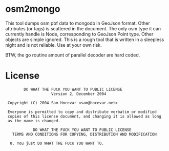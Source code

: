 # osm2mongo
This tool dumps osm pbf data to mongodb in GeoJson format. Other attributes (or tags) is scattered in the document.
The only osm type it can currently handle is Node, corresponding to GeoJson Point type. Other objects are simple ignored.
This is a rough tool that is written in a sleepless night and is not reliable. Use at your own risk.

BTW, the go routine amount of parallel decoder are hard coded. 

# License
```
        DO WHAT THE FUCK YOU WANT TO PUBLIC LICENSE 
                    Version 2, December 2004 

 Copyright (C) 2004 Sam Hocevar <sam@hocevar.net> 

 Everyone is permitted to copy and distribute verbatim or modified 
 copies of this license document, and changing it is allowed as long 
 as the name is changed. 

            DO WHAT THE FUCK YOU WANT TO PUBLIC LICENSE 
   TERMS AND CONDITIONS FOR COPYING, DISTRIBUTION AND MODIFICATION 

  0. You just DO WHAT THE FUCK YOU WANT TO.
  ```